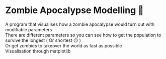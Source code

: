 # Zombie Apocalypse Modelling 🧟 <br />
A program that visualises how a zombie apocalypse would turn out with modifiable parameters  <br />
There are different parameters so you can see how to get the population to survive the longest ( Or shortest 😥 )   <br />
Or get zombies to takeover the world as fast as possible <br />
Visualisation through matplotlib
